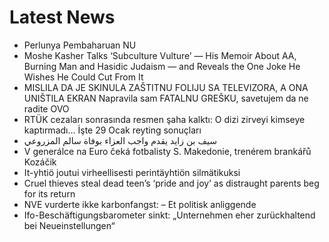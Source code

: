 # Latest News
-  Perlunya Pembaharuan NU
-  Moshe Kasher Talks ‘Subculture Vulture’ — His Memoir About AA, Burning Man and Hasidic Judaism — and Reveals the One Joke He Wishes He Could Cut From It
-  MISLILA DA JE SKINULA ZAŠTITNU FOLIJU SA TELEVIZORA, A ONA UNIŠTILA EKRAN Napravila sam FATALNU GREŠKU, savetujem da ne radite OVO
-  RTÜK cezaları sonrasında resmen şaha kalktı: O dizi zirveyi kimseye kaptırmadı… İşte 29 Ocak reyting sonuçları
-  سيف بن زايد يقدم واجب العزاء بوفاة سالم المزروعي
-  V generálce na Euro čeká fotbalisty S. Makedonie, trenérem brankářů Kozáčik
-  It-yhtiö joutui virheellisesti perintäyhtiön silmätikuksi
-  Cruel thieves steal dead teen’s ‘pride and joy’ as distraught parents beg for its return
-  NVE vurderte ikke karbonfangst: – Et politisk anliggende
-  Ifo-Beschäftigungsbarometer sinkt: „Unternehmen eher zurückhaltend bei Neueinstellungen“
